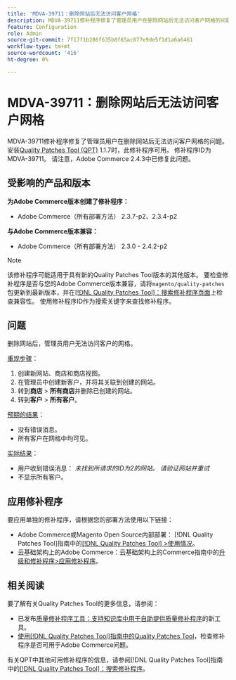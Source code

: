 ```yaml
---
title: 'MDVA-39711：删除网站后无法访问客户网格'
description: MDVA-39711修补程序修复了管理员用户在删除网站后无法访问客户网格的问题。 安装[Quality Patches Tool (QPT)](https://experienceleague.adobe.com/en/docs/commerce-knowledge-base/kb/announcements/commerce-announcements/magento-quality-patches-released-new-tool-to-self-serve-quality-patches) 1.1.7后，即可使用此修补程序。 修补程序ID为MDVA-39711。 请注意，Adobe Commerce 2.4.3中已修复此问题。
feature: Configuration
role: Admin
source-git-commit: 7f17f1b286f635b8f65ac877e9de5f1d1a6a6461
workflow-type: tm+mt
source-wordcount: '416'
ht-degree: 0%

---
```


# MDVA-39711：删除网站后无法访问客户网格

MDVA-39711修补程序修复了管理员用户在删除网站后无法访问客户网格的问题。 安装[Quality Patches Tool (QPT)](https://experienceleague.adobe.com/en/docs/commerce-knowledge-base/kb/announcements/commerce-announcements/magento-quality-patches-released-new-tool-to-self-serve-quality-patches) 1.1.7时，此修补程序可用。 修补程序ID为MDVA-39711。 请注意，Adobe Commerce 2.4.3中已修复此问题。

## 受影响的产品和版本

**为Adobe Commerce版本创建了修补程序：**

* Adobe Commerce（所有部署方法） 2.3.7-p2、2.3.4-p2

**与Adobe Commerce版本兼容：**

* Adobe Commerce（所有部署方法） 2.3.0 - 2.4.2-p2

>[!NOTE]
>
>该修补程序可能适用于具有新的Quality Patches Tool版本的其他版本。 要检查修补程序是否与您的Adobe Commerce版本兼容，请将`magento/quality-patches`包更新到最新版本，并在[[!DNL Quality Patches Tool]：搜索修补程序页面](https://experienceleague.adobe.com/en/docs/commerce-knowledge-base/kb/announcements/commerce-announcements/magento-quality-patches-released-new-tool-to-self-serve-quality-patches)上检查兼容性。 使用修补程序ID作为搜索关键字来查找修补程序。

## 问题

删除网站后，管理员用户无法访问客户的网格。

<u>重现步骤</u>：

1. 创建新网站、商店和商店视图。
1. 在管理员中创建新客户，并将其关联到创建的网站。
1. 转到&#x200B;**商店** > **所有商店**&#x200B;并删除已创建的网站。
1. 转到&#x200B;**客户** > **所有客户**。

<u>预期的结果</u>：

* 没有错误消息。
* 所有客户在网格中均可见。

<u>实际结果</u>：

* 用户收到错误消息： *未找到所请求的ID为2的网站。 请验证网站并重试*
* 不显示所有客户。

## 应用修补程序

要应用单独的修补程序，请根据您的部署方法使用以下链接：

* Adobe Commerce或Magento Open Source内部部署： [!DNL Quality Patches Tool]指南中的[[!DNL Quality Patches Tool] >使用情况](/help/tools/quality-patches-tool/usage.md)。
* 云基础架构上的Adobe Commerce：云基础架构上的Commerce指南中的[升级和修补程序>应用修补程序](https://experienceleague.adobe.com/docs/commerce-cloud-service/user-guide/develop/upgrade/apply-patches.html)。

## 相关阅读

要了解有关Quality Patches Tool的更多信息，请参阅：

* 已发布[质量修补程序工具：支持知识库中用于自助提供质量修补程序](https://experienceleague.adobe.com/en/docs/commerce-knowledge-base/kb/announcements/commerce-announcements/magento-quality-patches-released-new-tool-to-self-serve-quality-patches)的新工具。
* [使用[!DNL Quality Patches Tool]指南中的Quality Patches Tool](/help/tools/quality-patches-tool/patches-available-in-qpt/check-patch-for-magento-issue-with-magento-quality-patches.md)，检查修补程序是否可用于Adobe Commerce问题。

有关QPT中其他可用修补程序的信息，请参阅[!DNL Quality Patches Tool]指南中的[[!DNL Quality Patches Tool]：搜索修补程序](https://experienceleague.adobe.com/tools/commerce-quality-patches/index.html)。
